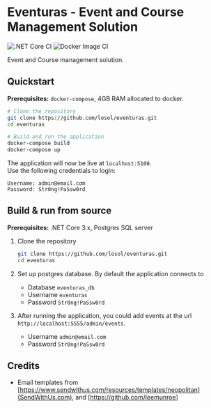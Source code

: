 # Eventuras - Event and Course Management Solution

![.NET Core CI](https://github.com/losol/eventuras/workflows/.NET%20Core%20CI/badge.svg)
![Docker Image CI](https://github.com/losol/eventuras/workflows/Docker%20Image%20CI/badge.svg)

Event and Course management solution.

## Quickstart

**Prerequisites:** `docker-compose`, 4GB RAM allocated to docker.

```bash
# Clone the repository
git clone https://github.com/losol/eventuras.git
cd eventuras

# Build and run the application
docker-compose build
docker-compose up
```

The application will now be live at `localhost:5100`.  
Use the following credentials to login:

```text
Username: admin@email.com
Password: Str0ng!PaSsw0rd
```

## Build & run from source

**Prerequisites:** .NET Core 3.x, Postgres SQL server

1. Clone the repository

    ```bash
    git clone https://github.com/losol/eventuras.git
    cd eventuras
    ```

1. Set up postgres database. By default the application connects to

    - Database `eventuras_db`
    - Username `eventuras`
    - Password `Str0ng!PaSsw0rd`

1. After running the application, you could add events at the url `http://localhost:5555/admin/events`.
    - Username `admin@email.com`
    - Password `Str0ng!PaSsw0rd`

## Credits

-   Email templates from [https://www.sendwithus.com/resources/templates/neopolitan](SendWithUs.com), and [https://github.com/leemunroe]
